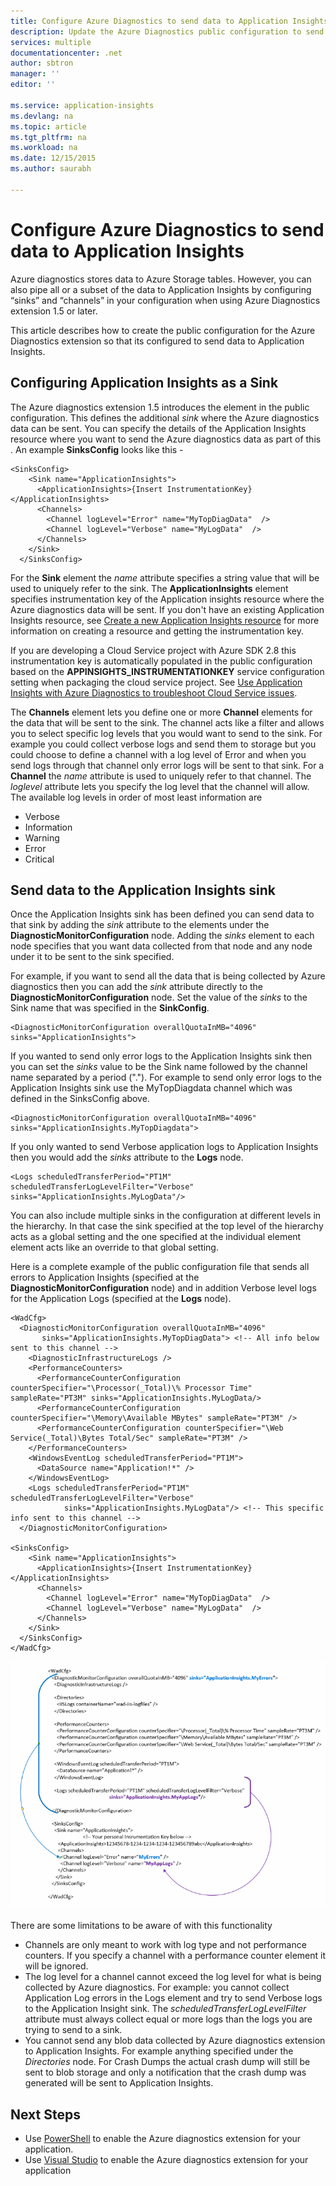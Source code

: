 ```yaml
---
title: Configure Azure Diagnostics to send data to Application Insights | Microsoft Docs
description: Update the Azure Diagnostics public configuration to send data to Application Insights.
services: multiple
documentationcenter: .net
author: sbtron
manager: ''
editor: ''

ms.service: application-insights
ms.devlang: na
ms.topic: article
ms.tgt_pltfrm: na
ms.workload: na
ms.date: 12/15/2015
ms.author: saurabh

---
```

# Configure Azure Diagnostics to send data to Application Insights
Azure diagnostics stores data to Azure Storage tables.  However, you can also pipe all or a subset of the data to Application Insights by configuring “sinks” and “channels” in your configuration when using Azure Diagnostics extension 1.5 or later.

This article describes how to create the public configuration for the Azure Diagnostics extension so that its configured to send data to Application Insights.

## Configuring Application Insights as a Sink
The Azure diagnostics extension 1.5 introduces the **<SinksConfig>** element in the public configuration. This defines the additional *sink* where the Azure diagnostics data can be sent. You can specify the details of the Application Insights resource where you want to send the Azure diagnostics data as part of this **<SinksConfig>**.
An example **SinksConfig** looks like this -  

    <SinksConfig>
        <Sink name="ApplicationInsights">
          <ApplicationInsights>{Insert InstrumentationKey}</ApplicationInsights>
          <Channels>
            <Channel logLevel="Error" name="MyTopDiagData"  />
            <Channel logLevel="Verbose" name="MyLogData"  />
          </Channels>
        </Sink>
      </SinksConfig>

For the **Sink** element the *name* attribute specifies a string value that will be used to uniquely refer to the sink.
The **ApplicationInsights** element specifies instrumentation key of the Application insights resource where the Azure diagnostics data will be sent. If you don't have an existing Application Insights resource, see [Create a new Application Insights resource](application-insights/app-insights-create-new-resource.md) for more information on creating a resource and getting the instrumentation key.

If you are developing a Cloud Service project with Azure SDK 2.8 this instrumentation key is automatically populated in the public configuration based on the **APPINSIGHTS_INSTRUMENTATIONKEY** service configuration setting when packaging the cloud service project. See [Use Application Insights with Azure Diagnostics to troubleshoot Cloud Service issues](cloud-services/cloud-services-dotnet-diagnostics-applicationinsights.md).

The **Channels** element lets you define one or more **Channel** elements for the data that will be sent to the sink. The channel acts like a filter and allows you to select specific log levels that you would want to send to the sink. For example you could collect verbose logs and send them to storage but you could choose to define a channel with a log level of Error and when you send logs through that channel only error logs will be sent to that sink.
For a **Channel** the *name* attribute is used to uniquely refer to that channel.
The *loglevel* attribute lets you specify the log level that the channel will allow. The available log levels in order of most least information are

* Verbose
* Information
* Warning
* Error
* Critical

## Send data to the Application Insights sink
Once the Application Insights sink has been defined you can send data to that sink by adding the *sink* attribute to the elements under the **DiagnosticMonitorConfiguration** node. Adding the *sinks* element to each node specifies that you want data collected from that node and any node under it to be sent to the sink specified.

For example, if you want to send all the data that is being collected by Azure diagnostics then you can add the *sink* attribute directly to the **DiagnosticMonitorConfiguration** node. Set the value of the *sinks* to the Sink name that was specified in the **SinkConfig**.

    <DiagnosticMonitorConfiguration overallQuotaInMB="4096" sinks="ApplicationInsights">

If you wanted to send only error logs to the Application Insights sink then you can set the *sinks* value to be the Sink name followed by the channel name separated by a period ("."). For example to send only error logs to the Application Insights sink use the MyTopDiagdata channel which was defined in the SinksConfig above.  

    <DiagnosticMonitorConfiguration overallQuotaInMB="4096" sinks="ApplicationInsights.MyTopDiagdata">

If you only wanted to send Verbose application logs to Application Insights then you would add the *sinks* attribute to the **Logs** node.

    <Logs scheduledTransferPeriod="PT1M" scheduledTransferLogLevelFilter="Verbose" sinks="ApplicationInsights.MyLogData"/>

You can also include multiple sinks in the configuration at different levels in the hierarchy. In that case the sink specified at the top level of the hierarchy acts as a global setting and the one specified at the individual element element acts like an override to that global setting.    

Here is a complete example of the public configuration file that sends all errors to Application Insights (specified at the **DiagnosticMonitorConfiguration** node) and in addition Verbose level logs for the Application Logs (specified at the **Logs** node).

    <WadCfg>
      <DiagnosticMonitorConfiguration overallQuotaInMB="4096"
           sinks="ApplicationInsights.MyTopDiagData"> <!-- All info below sent to this channel -->
        <DiagnosticInfrastructureLogs />
        <PerformanceCounters>
          <PerformanceCounterConfiguration counterSpecifier="\Processor(_Total)\% Processor Time" sampleRate="PT3M" sinks="ApplicationInsights.MyLogData/>
          <PerformanceCounterConfiguration counterSpecifier="\Memory\Available MBytes" sampleRate="PT3M" />
          <PerformanceCounterConfiguration counterSpecifier="\Web Service(_Total)\Bytes Total/Sec" sampleRate="PT3M" />
        </PerformanceCounters>
        <WindowsEventLog scheduledTransferPeriod="PT1M">
          <DataSource name="Application!*" />
        </WindowsEventLog>
        <Logs scheduledTransferPeriod="PT1M" scheduledTransferLogLevelFilter="Verbose"
                sinks="ApplicationInsights.MyLogData"/> <!-- This specific info sent to this channel -->
      </DiagnosticMonitorConfiguration>

    <SinksConfig>
        <Sink name="ApplicationInsights">
          <ApplicationInsights>{Insert InstrumentationKey}</ApplicationInsights>
          <Channels>
            <Channel logLevel="Error" name="MyTopDiagData"  />
            <Channel logLevel="Verbose" name="MyLogData"  />
          </Channels>
        </Sink>
      </SinksConfig>
    </WadCfg>

![Diagnostics Public Configuration](./media/azure-diagnostics-configure-applicationinsights/diagnostics-publicconfig.png)

There are some limitations to be aware of with this functionality

* Channels are only meant to work with log type and not performance counters. If you specify a channel with a performance counter element it will be ignored.
* The log level for a channel cannot exceed the log level for what is being collected by Azure diagnostics. For example: you cannot collect Application Log errors in the Logs element and try to send Verbose logs to the Application Insight sink. The *scheduledTransferLogLevelFilter* attribute must always collect equal or more logs than the logs you are trying to send to a sink.
* You cannot send any blob data collected by Azure diagnostics extension to Application Insights. For example anything specified under the *Directories* node. For Crash Dumps the actual crash dump will still be sent to blob storage and only a notification that the crash dump was generated will be sent to Application Insights.

## Next Steps
* Use [PowerShell](cloud-services/cloud-services-diagnostics-powershell.md) to enable the Azure diagnostics extension for your application. 
* Use [Visual Studio](vs-azure-tools-diagnostics-for-cloud-services-and-virtual-machines.md) to enable the Azure diagnostics extension for your application


